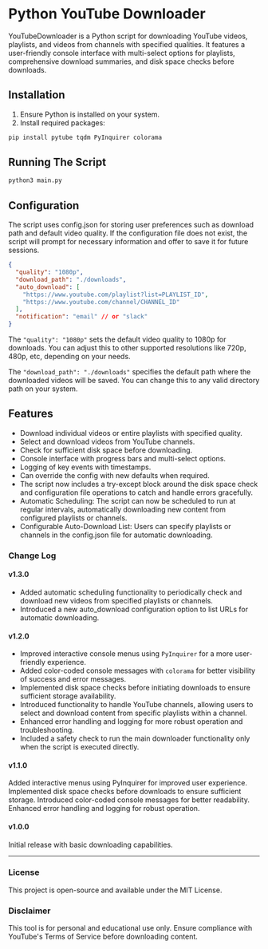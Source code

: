 # Python YouTube Downloader

YouTubeDownloader is a Python script for downloading YouTube videos, playlists, and videos from channels with specified qualities. It features a user-friendly console interface with multi-select options for playlists, comprehensive download summaries, and disk space checks before downloads.

## Installation

1. Ensure Python is installed on your system.
2. Install required packages:

```bash
pip install pytube tqdm PyInquirer colorama
```

## Running The Script
```bash
python3 main.py
```

## Configuration
The script uses config.json for storing user preferences such as download path and default video quality. If the configuration file does not exist, the script will prompt for necessary information and offer to save it for future sessions.

```json
{
  "quality": "1080p",
  "download_path": "./downloads",
  "auto_download": [
    "https://www.youtube.com/playlist?list=PLAYLIST_ID",
    "https://www.youtube.com/channel/CHANNEL_ID"
  ],
  "notification": "email" // or "slack"
}
```

The `"quality": "1080p"` sets the default video quality to 1080p for downloads. You can adjust this to other supported resolutions like 720p, 480p, etc, depending on your needs.

The `"download_path": "./downloads"` specifies the default path where the downloaded videos will be saved. You can change this to any valid directory path on your system.


## Features

- Download individual videos or entire playlists with specified quality.
- Select and download videos from YouTube channels.
- Check for sufficient disk space before downloading.
- Console interface with progress bars and multi-select options.
- Logging of key events with timestamps.
- Can override the config with new defaults when required.
- The script now includes a try-except block around the disk space check and configuration file operations to catch and handle errors gracefully.
- Automatic Scheduling: The script can now be scheduled to run at regular intervals, automatically downloading new content from configured playlists or channels.
- Configurable Auto-Download List: Users can specify playlists or channels in the config.json file for automatic downloading.


### Change Log
#### v1.3.0
- Added automatic scheduling functionality to periodically check and download new videos from specified playlists or channels.
- Introduced a new auto_download configuration option to list URLs for automatic downloading.

#### v1.2.0
- Improved interactive console menus using `PyInquirer` for a more user-friendly experience.
- Added color-coded console messages with `colorama` for better visibility of success and error messages.
- Implemented disk space checks before initiating downloads to ensure sufficient storage availability.
- Introduced functionality to handle YouTube channels, allowing users to select and download content from specific playlists within a channel.
- Enhanced error handling and logging for more robust operation and troubleshooting.
- Included a safety check to run the main downloader functionality only when the script is executed directly.

#### v1.1.0
Added interactive menus using PyInquirer for improved user experience.
Implemented disk space checks before downloads to ensure sufficient storage.
Introduced color-coded console messages for better readability.
Enhanced error handling and logging for robust operation.

#### v1.0.0
Initial release with basic downloading capabilities.

---

### License
This project is open-source and available under the MIT License.

### Disclaimer
This tool is for personal and educational use only. Ensure compliance with YouTube's Terms of Service before downloading content.
